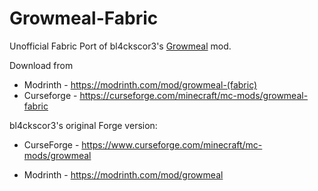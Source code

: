# Growmeal-Fabric

Unofficial Fabric Port of bl4ckscor3's [Growmeal](https://github.com/bl4ckscor3/Growmeal) mod.

Download from
- Modrinth - https://modrinth.com/mod/growmeal-(fabric)
- Curseforge - https://curseforge.com/minecraft/mc-mods/growmeal-fabric

bl4ckscor3's original Forge version:

- CurseForge - https://www.curseforge.com/minecraft/mc-mods/growmeal

- Modrinth - https://modrinth.com/mod/growmeal
